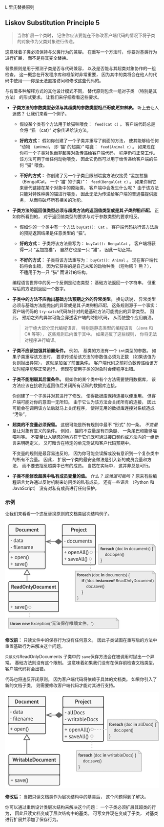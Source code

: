 L 里氏替换原则

## Liskov Sub­sti­tu­tion Prin­ci­ple 5

> 当你扩展一个类时，  记住你应该要能在不修改客户端代码的情况下将子类的对象作为父类对象进行传递。

这意味着子类必须保持与父类行为的兼容。  在重写一个方法时，  你要对基类行为进行扩展，  而不是将其完全替换。

替换原则是用于预测子类是否与代码兼容，  以及是否能与其超类对象协作的一组检查。  这一概念在开发程序库和框架时非常重要，  因为其中的类将会在他人的代码中使用——你是无法直接访问和修改这些代码的。

与有着多种解释方式的其他设计模式不同，  替代原则包含一组对子类  （特别是其方法）  的形式要求。  让我们来仔细看看这些要求。

*   **子类方法的参数类型必须与其超类的参数类型相*匹配*或*更加抽象*。** 听上去让人迷惑？  让我们来看一个例子。

    *   假设某个类有个方法用于给猫咪喂食：  ​  `feed­(Cat c)` 。  客户端代码总是会将  “猫  （cat）”  对象传递给该方法。

    *   **好的方式：** 假如你创建了一个子类并重写了前面的方法，  使其能够给任何  “动物  （ani­mal，  即  ‘猫’  的超类）”  喂食：  ​  `feed­(Animal c)` 。  如果现在你将一个子类对象而非超类对象传递给客户端代码，  程序仍将正常工作。  该方法可用于给任何动物喂食，  因此它仍然可以用于给传递给客户端的任何  “猫”  喂食。

    *   **不好的方式：** 你创建了另一个子类且限制喂食方法仅接受  “孟加拉猫  （Ben­gal­Cat，  一个  ‘猫’  的子类）”：  ​  `feed­(Bengal­Cat c)` 。  如果你用它来替代链接在某个对象中的原始类，  客户端中会发生什么呢？  由于该方法只能对特殊种类的猫进行喂食，  因此无法为传递给客户端的普通猫提供服务，  从而将破坏所有相关的功能。

*   **子类方法的返回值类型必须与超类方法的返回值类型或是其*子类别*相*匹配*。** 正如你所看到的，  对于返回值类型的要求与对于参数类型的要求相反。

    *   假如你的一个类中有一个方法  `buyCat(): Cat` 。  客户端代码执行该方法后的预期返回结果是任意类型的  “猫”。

    *   **好的方式：** 子类将该方法重写为：  ​  `buyCat(): BengalCat` 。  客户端将获得一只  “孟加拉猫”，  自然它也是一只  “猫”，  因此一切正常。

    *   **不好的方式：** 子类将该方法重写为：  ​  `buyCat(): Animal` 。  现在客户端代码将会出错，  因为它获得的是自己未知的动物种类  （短吻鳄？  熊？），  不适用于为一只  “猫”  而设计的结构。

    编程语言世界中的另一个反例是动态类型：  基础方法返回一个字符串，  但重写后的方法则返回一个数字。

*   **子类中的方法不应抛出基础方法预期之外的异常类型。** 换句话说，  异常类型必须与基础方法能抛出的异常或是其*子类别*相*匹配*。  这条规则源于一个事实：  客户端代码的  `try-catch`代码块针对的是基础方法可能抛出的异常类型。  因此，  预期之外的异常可能会穿透客户端的防御代码，  从而使整个应用崩溃。

    > 对于绝大部分现代编程语言，  特别是静态类型的编程语言  （Java 和 C# 等等），  这些规则已内置于其中。  如果违反了这些规则，  你将无法对程序进行编译。

*   **子类不应该加强其前置条件。** 例如，  基类的方法有一个  `int`类型的参数。  如果子类重写该方法时，  要求传递给该方法的参数值必须为正数  （如果该值为负则抛出异常），  这就是加强了前置条件。  客户端代码之前将负数传递给该方法时程序能够正常运行，  但现在使用子类的对象时会使程序出错。

*   **子类不能削弱其后置条件。** 假如你的某个类中有个方法需要使用数据库，  该方法应该在接收到返回值后关闭所有活跃的数据库连接。

    你创建了一个子类并对其进行了修改，  使得数据库保持连接以便重用。  但客户端可能对你的意图一无所知。  由于它认为该方法会关闭所有的连接，  因此可能会在调用该方法后就马上关闭程序，  使得无用的数据库连接对系统造成  “污染”。

*   **超类的不变量必须保留。** 这很可能是所有规则中最不  “形式”  的一条。  *不变量*是让对象有意义的条件。  例如，  猫的不变量是有四条腿、  一条尾巴和能够喵喵叫等。  不变量让人疑惑的地方在于它们既可通过接口契约或方法内的一组断言来明确定义，  又可暗含在特定的单元测试和客户代码预期中。

    不变量的规则是最容易违反的，  因为你可能会误解或没有意识到一个复杂类中的所有不变量。  因此，  扩展一个类的最安全做法是引入新的成员变量和方法，  而不要去招惹超类中已有的成员。  当然在实际中，  这并非总是可行。

*   **子类不能修改超类中私有成员变量的值。** *什么？  这难道可能吗？* 原来有些编程语言允许通过反射机制来访问类的私有成员。  还有一些语言  （Python 和 JavaScript）  没有对私有成员进行任何保护。

### 示例

让我们来看看一个违反替换原则的文档类层次结构例子。

![违反里氏替换原则](img/lsp-before-zh.png)

**修改前：** 只读文件中的保存行为没有任何意义，  因此子类试图在重写后的方法中重置基础行为来解决这个问题。

`只读文件`Read­Only­Doc­u­ments 子类中的  `save`保存方法会在被调用时抛出一个异常。  基础方法则没有这个限制。  这意味着如果我们没有在保存前检查文档类型，  客户端代码将会出错。

代码也将违反开闭原则，  因为客户端代码将依赖于具体的文档类。  如果你引入了新的文档子类，  则需要修改客户端代码才能对其进行支持。

![里氏替换原则实践](img/lsp-after.png)

**修改后：** 当把只读文档类作为层次结构中的基类后，  这个问题得到了解决。

你可以通过重新设计类层次结构来解决这个问题：  一个子类必须扩展其超类的行为，  因此只读文档变成了层次结构中的基类。  可写文件现在变成了子类，  对基类进行扩展并添加了保存行为。